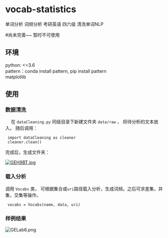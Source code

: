 # vocab-statistics
单词分析 词频分析 考研英语 四六级 清洗单词NLP

#尚未完善~~ 暂时不可使用

## 环境
python: <=3.6  
pattern：conda install pattern, pip install pattern  
matplotlib

## 使用
### 数据清洗
&emsp; 在 `dataCleaning.py` 同级目录下新建文件夹 `data/raw` ， 将待分析的文本放入。
随后调用：
```
 import dataCleaning as cleaner
 cleaner.clean()
```

完成后，生成文件夹：   

[![GEH9BT.jpg](https://s1.ax1x.com/2020/03/29/GEH9BT.jpg)](https://imgchr.com/i/GEH9BT)

### 载入分析
调用 `Vocabs` 类， 可根据集合或`uri`路径载入分析，生成词频。之后可求差集，并集，交集等操作。
```
 vocabs = Vocabs(name, data, uri)
```

### 样例结果

![GELab6.png](https://s1.ax1x.com/2020/03/29/GELab6.png)
